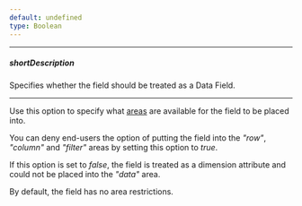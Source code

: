 ```yaml
---
default: undefined
type: Boolean
---
```

---
##### shortDescription
Specifies whether the field should be treated as a Data Field.

---
Use this option to specify what [areas](/api-reference/30%20Data%20Layer/PivotGridDataSource/1%20Configuration/fields/area.md '/Documentation/ApiReference/Data_Layer/PivotGridDataSource/Configuration/fields/#area') are available for the field to be placed into. 

You can deny end-users the option of putting the field into the *"row"*, *"column"* and *"filter"* areas by setting this option to *true*.

If this option is set to *false*, the field is treated as a dimension attribute and could not be placed into the *"data"* area.

By default, the field has no area restrictions.